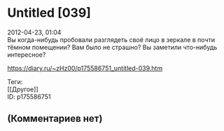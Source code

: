 Untitled [039]
==============

  
2012-04-23, 01:04  
 Вы когда-нибудь пробовали разглядеть своё лицо в зеркале в почти тёмном помещении? Вам было не страшно? Вы заметили что-нибудь интересное?   
  
<https://diary.ru/~zHz00/p175586751_untitled-039.htm>  
  
Теги:  
[[Другое]]  
ID: p175586751  


(Комментариев нет)
------------------
